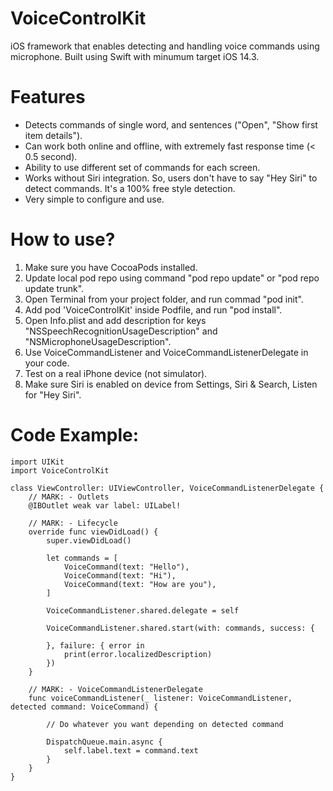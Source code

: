 # VoiceControlKit
iOS framework that enables detecting and handling voice commands using microphone. Built using Swift with minumum target iOS 14.3.

# Features
* Detects commands of single word, and sentences ("Open", "Show first item details").
* Can work both online and offline, with extremely fast response time (< 0.5 second).
* Ability to use different set of commands for each screen.
* Works without Siri integration. So, users don't have to say "Hey Siri" to detect commands. It's a 100% free style detection.
* Very simple to configure and use.

# How to use?
1. Make sure you have CocoaPods installed.
2. Update local pod repo using command "pod repo update" or "pod repo update trunk".
3. Open Terminal from your project folder, and run commad "pod init".
4. Add pod 'VoiceControlKit' inside Podfile, and run "pod install".
5. Open Info.plist and add description for keys "NSSpeechRecognitionUsageDescription" and "NSMicrophoneUsageDescription".
6. Use VoiceCommandListener and VoiceCommandListenerDelegate in your code.
7. Test on a real iPhone device (not simulator).
8. Make sure Siri is enabled on device from Settings, Siri & Search, Listen for "Hey Siri".

# Code Example:

    import UIKit
    import VoiceControlKit

    class ViewController: UIViewController, VoiceCommandListenerDelegate {
        // MARK: - Outlets
        @IBOutlet weak var label: UILabel!
    
        // MARK: - Lifecycle
        override func viewDidLoad() {
            super.viewDidLoad()
        
            let commands = [
                VoiceCommand(text: "Hello"),
                VoiceCommand(text: "Hi"),
                VoiceCommand(text: "How are you"),
            ]
        
            VoiceCommandListener.shared.delegate = self
        
            VoiceCommandListener.shared.start(with: commands, success: {
            
            }, failure: { error in
                print(error.localizedDescription)
            })
        }
    
        // MARK: - VoiceCommandListenerDelegate
        func voiceCommandListener(_ listener: VoiceCommandListener, detected command: VoiceCommand) {
        
            // Do whatever you want depending on detected command
        
            DispatchQueue.main.async {
                self.label.text = command.text
            }
        }
    }
